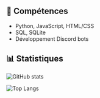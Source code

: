 ## 🔧 Compétences
- Python, JavaScript, HTML/CSS  
- SQL, SQLite  
- Développement Discord bots  

## 📊 Statistiques
![GitHub stats](https://github-readme-stats.vercel.app/api?username=TonPseudo&show_icons=true&theme=tokyonight)

![Top Langs](https://github-readme-stats.vercel.app/api/top-langs/?username=TonPseudo&layout=compact&theme=tokyonight)
